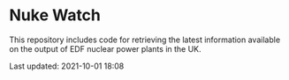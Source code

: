 # Nuke Watch

This repository includes code for retrieving the latest information available on the output of EDF nuclear power plants in the UK.

Last updated: 2021-10-01 18:08